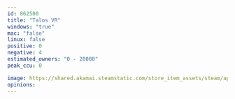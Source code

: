 ```yaml
---
id: 862500
title: "Talos VR"
windows: "true"
mac: "false"
linux: false
positive: 0
negative: 4
estimated_owners: "0 - 20000"
peak_ccu: 0

image: https://shared.akamai.steamstatic.com/store_item_assets/steam/apps/862500/header.jpg?t=1532598276
opinions:
---
```

